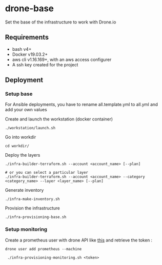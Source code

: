 # drone-base

Set the base of the infrastructure to work with Drone.io

## Requirements

* bash v4+
* Docker v19.03.2+
* aws cli v1.16.169+, with an aws access configurer
* A ssh key created for the project

## Deployment

### Setup base

For Ansible deployments, you have to rename all.template.yml to all.yml and add your own values

Create and launch the workstation (docker container)
```
./workstation/launch.sh
```

Go into workdir
```
cd workdir/
```

Deploy the layers
```
./infra-builder-terraform.sh --account <account_name> [--plan]

# or you can select a particular layer
./infra-builder-terraform.sh --account <account_name> --category <category_name> --layer <layer_name> [--plan]
```

Generate inventory
```
./infra-make-inventory.sh
```
Provision the infrastructure
```
./infra-provisioning-base.sh
```

### Setup monitoring

Create a prometheus user with drone API like [this](https://docs.drone.io/installation/metrics/) and retrieve the token :

```
drone user add prometheus --machine
```

```
 ./infra-provisioning-monitoring.sh <token>
```
